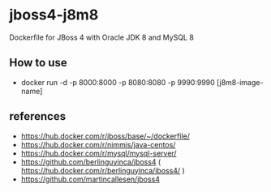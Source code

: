# jboss4-j8m8
Dockerfile for JBoss 4 with Oracle JDK 8 and MySQL 8

## How to use
- docker run -d -p 8000:8000 -p 8080:8080 -p 9990:9990 [j8m8-image-name]

## references
- https://hub.docker.com/r/jboss/base/~/dockerfile/
- https://hub.docker.com/r/nimmis/java-centos/
- https://hub.docker.com/r/mysql/mysql-server/
- https://github.com/berlinguyinca/jboss4 ( https://hub.docker.com/r/berlinguyinca/jboss4/ )
- https://github.com/martincallesen/jboss4
